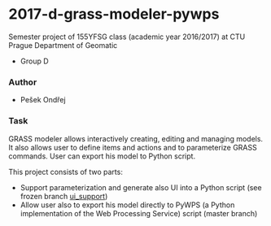 # 2017-d-grass-modeler-pywps

Semester project of 155YFSG class (academic year 2016/2017) at CTU Prague Department of Geomatic

* Group D

### Author

* Pešek Ondřej

### Task

GRASS modeler allows interactively creating, editing and managing models. It also allows user to define items and actions and to parameterize GRASS commands. User can export his model to Python script. 

This project consists of two parts:

 * Support parameterization and generate also UI into a Python script (see frozen branch [ui_support](https://github.com/ctu-yfsg/2017-d-grass-modeler-pywps/tree/ui_support))
 * Allow user also to export his model directly to PyWPS (a Python implementation of the Web Processing Service) script (master branch) 
